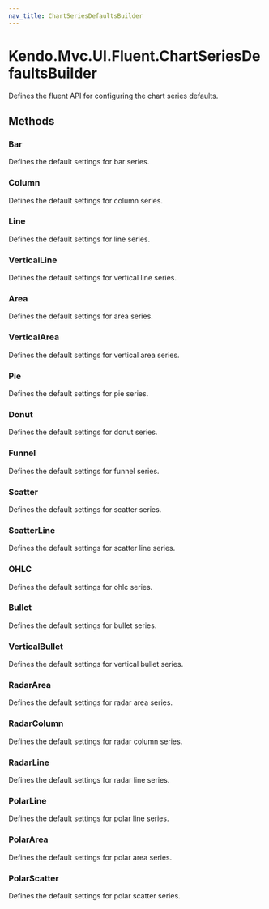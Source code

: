 ```yaml
---
nav_title: ChartSeriesDefaultsBuilder
---
```


# Kendo.Mvc.UI.Fluent.ChartSeriesDefaultsBuilder
Defines the fluent API for configuring the chart series defaults.




## Methods


### Bar
Defines the default settings for bar series.





### Column
Defines the default settings for column series.





### Line
Defines the default settings for line series.





### VerticalLine
Defines the default settings for vertical line series.





### Area
Defines the default settings for area series.





### VerticalArea
Defines the default settings for vertical area series.





### Pie
Defines the default settings for pie series.





### Donut
Defines the default settings for donut series.





### Funnel
Defines the default settings for funnel series.





### Scatter
Defines the default settings for scatter series.





### ScatterLine
Defines the default settings for scatter line series.





### OHLC
Defines the default settings for ohlc series.





### Bullet
Defines the default settings for bullet series.





### VerticalBullet
Defines the default settings for vertical bullet series.





### RadarArea
Defines the default settings for radar area series.





### RadarColumn
Defines the default settings for radar column series.





### RadarLine
Defines the default settings for radar line series.





### PolarLine
Defines the default settings for polar line series.





### PolarArea
Defines the default settings for polar area series.





### PolarScatter
Defines the default settings for polar scatter series.






